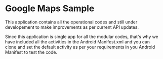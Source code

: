 <h1>Google Maps Sample</h1>
<p1>This application contains all the operational codes and still under developement to make improvements as per current API updates.</p1>
  
 <p2>Since this application is single app for all the modular codes, that's why we have included all the activities in the Android Manifest.xml and you can clone and set the default activity as per your requirements in you Android Manifest to test the code.</p2>
